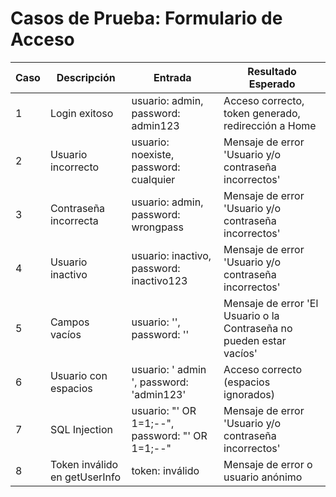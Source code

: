 # Casos de Prueba: Formulario de Acceso

| Caso | Descripción | Entrada | Resultado Esperado |
|------|-------------|---------|-------------------|
| 1 | Login exitoso | usuario: admin, password: admin123 | Acceso correcto, token generado, redirección a Home |
| 2 | Usuario incorrecto | usuario: noexiste, password: cualquier | Mensaje de error 'Usuario y/o contraseña incorrectos' |
| 3 | Contraseña incorrecta | usuario: admin, password: wrongpass | Mensaje de error 'Usuario y/o contraseña incorrectos' |
| 4 | Usuario inactivo | usuario: inactivo, password: inactivo123 | Mensaje de error 'Usuario y/o contraseña incorrectos' |
| 5 | Campos vacíos | usuario: '', password: '' | Mensaje de error 'El Usuario o la Contraseña no pueden estar vacíos' |
| 6 | Usuario con espacios | usuario: ' admin ', password: 'admin123' | Acceso correcto (espacios ignorados) |
| 7 | SQL Injection | usuario: "' OR 1=1;--", password: "' OR 1=1;--" | Mensaje de error 'Usuario y/o contraseña incorrectos' |
| 8 | Token inválido en getUserInfo | token: inválido | Mensaje de error o usuario anónimo |
